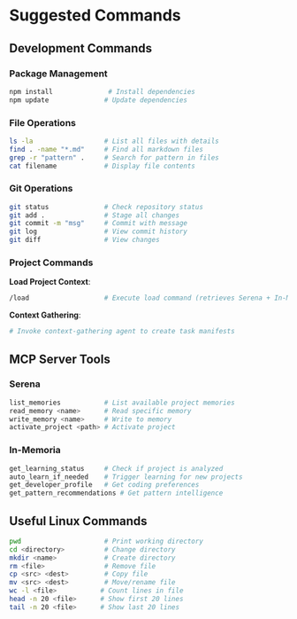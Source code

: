 # Suggested Commands

## Development Commands

### Package Management
```bash
npm install              # Install dependencies
npm update              # Update dependencies
```

### File Operations
```bash
ls -la                  # List all files with details
find . -name "*.md"     # Find all markdown files
grep -r "pattern" .     # Search for pattern in files
cat filename            # Display file contents
```

### Git Operations
```bash
git status              # Check repository status
git add .               # Stage all changes
git commit -m "msg"     # Commit with message
git log                 # View commit history
git diff                # View changes
```

### Project Commands

**Load Project Context**:
```bash
/load                   # Execute load command (retrieves Serena + In-Memoria context)
```

**Context Gathering**:
```bash
# Invoke context-gathering agent to create task manifests
```

## MCP Server Tools

### Serena
```bash
list_memories           # List available project memories
read_memory <name>      # Read specific memory
write_memory <name>     # Write to memory
activate_project <path> # Activate project
```

### In-Memoria
```bash
get_learning_status     # Check if project is analyzed
auto_learn_if_needed    # Trigger learning for new projects
get_developer_profile   # Get coding preferences
get_pattern_recommendations # Get pattern intelligence
```

## Useful Linux Commands

```bash
pwd                     # Print working directory
cd <directory>          # Change directory
mkdir <name>            # Create directory
rm <file>               # Remove file
cp <src> <dest>         # Copy file
mv <src> <dest>         # Move/rename file
wc -l <file>           # Count lines in file
head -n 20 <file>      # Show first 20 lines
tail -n 20 <file>      # Show last 20 lines
```
